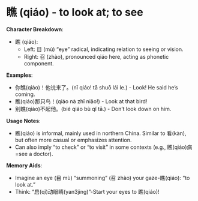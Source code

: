 # **瞧 (qiáo) - to look at; to see**

**Character Breakdown**:  
- 瞧 (qiáo):
  - Left: 目 (mù) “eye” radical, indicating relation to seeing or vision.
  - Right: 召 (zhào), pronounced qiáo here, acting as phonetic component.

**Examples**:  
- 你瞧(qiáo)！他说来了。(nǐ qiáo! tā shuō lái le.) - Look! He said he’s coming.  
- 瞧(qiáo)那只鸟！(qiáo nà zhī niǎo!) - Look at that bird!  
- 别瞧(qiáo)不起他。(bié qiáo bù qǐ tā.) - Don’t look down on him.

**Usage Notes**:  
- 瞧(qiáo) is informal, mainly used in northern China. Similar to 看(kàn), but often more casual or emphasizes attention.  
- Can also imply “to check” or “to visit” in some contexts (e.g., 瞧(qiáo)病=see a doctor).

**Memory Aids**:  
- Imagine an eye (目 mù) “summoning” (召 zhào) your gaze-瞧(qiáo): “to look at.”  
- Think: “启(qǐ)动眼睛(yan3jing)”-Start your eyes to 瞧(qiáo)!